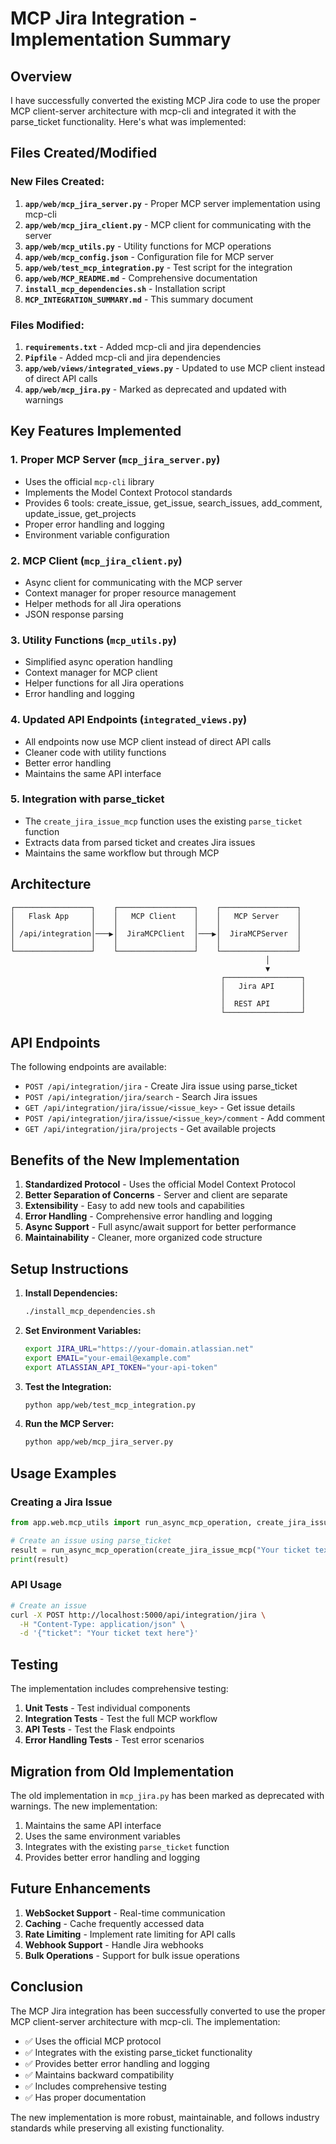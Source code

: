 # MCP Jira Integration - Implementation Summary

## Overview

I have successfully converted the existing MCP Jira code to use the proper MCP client-server architecture with mcp-cli and integrated it with the parse_ticket functionality. Here's what was implemented:

## Files Created/Modified

### New Files Created:

1. **`app/web/mcp_jira_server.py`** - Proper MCP server implementation using mcp-cli
2. **`app/web/mcp_jira_client.py`** - MCP client for communicating with the server
3. **`app/web/mcp_utils.py`** - Utility functions for MCP operations
4. **`app/web/mcp_config.json`** - Configuration file for MCP server
5. **`app/web/test_mcp_integration.py`** - Test script for the integration
6. **`app/web/MCP_README.md`** - Comprehensive documentation
7. **`install_mcp_dependencies.sh`** - Installation script
8. **`MCP_INTEGRATION_SUMMARY.md`** - This summary document

### Files Modified:

1. **`requirements.txt`** - Added mcp-cli and jira dependencies
2. **`Pipfile`** - Added mcp-cli and jira dependencies
3. **`app/web/views/integrated_views.py`** - Updated to use MCP client instead of direct API calls
4. **`app/web/mcp_jira.py`** - Marked as deprecated and updated with warnings

## Key Features Implemented

### 1. Proper MCP Server (`mcp_jira_server.py`)
- Uses the official `mcp-cli` library
- Implements the Model Context Protocol standards
- Provides 6 tools: create_issue, get_issue, search_issues, add_comment, update_issue, get_projects
- Proper error handling and logging
- Environment variable configuration

### 2. MCP Client (`mcp_jira_client.py`)
- Async client for communicating with the MCP server
- Context manager for proper resource management
- Helper methods for all Jira operations
- JSON response parsing

### 3. Utility Functions (`mcp_utils.py`)
- Simplified async operation handling
- Context manager for MCP client
- Helper functions for all Jira operations
- Error handling and logging

### 4. Updated API Endpoints (`integrated_views.py`)
- All endpoints now use MCP client instead of direct API calls
- Cleaner code with utility functions
- Better error handling
- Maintains the same API interface

### 5. Integration with parse_ticket
- The `create_jira_issue_mcp` function uses the existing `parse_ticket` function
- Extracts data from parsed ticket and creates Jira issues
- Maintains the same workflow but through MCP

## Architecture

```
┌─────────────────┐    ┌─────────────────┐    ┌─────────────────┐
│   Flask App     │    │   MCP Client    │    │   MCP Server    │
│                 │    │                 │    │                 │
│ /api/integration│───▶│  JiraMCPClient  │───▶│  JiraMCPServer  │
│                 │    │                 │    │                 │
└─────────────────┘    └─────────────────┘    └─────────────────┘
                                                         │
                                                         ▼
                                               ┌─────────────────┐
                                               │   Jira API      │
                                               │                 │
                                               │  REST API       │
                                               └─────────────────┘
```

## API Endpoints

The following endpoints are available:

- `POST /api/integration/jira` - Create Jira issue using parse_ticket
- `POST /api/integration/jira/search` - Search Jira issues
- `GET /api/integration/jira/issue/<issue_key>` - Get issue details
- `POST /api/integration/jira/issue/<issue_key>/comment` - Add comment
- `GET /api/integration/jira/projects` - Get available projects

## Benefits of the New Implementation

1. **Standardized Protocol** - Uses the official Model Context Protocol
2. **Better Separation of Concerns** - Server and client are separate
3. **Extensibility** - Easy to add new tools and capabilities
4. **Error Handling** - Comprehensive error handling and logging
5. **Async Support** - Full async/await support for better performance
6. **Maintainability** - Cleaner, more organized code structure

## Setup Instructions

1. **Install Dependencies:**
   ```bash
   ./install_mcp_dependencies.sh
   ```

2. **Set Environment Variables:**
   ```bash
   export JIRA_URL="https://your-domain.atlassian.net"
   export EMAIL="your-email@example.com"
   export ATLASSIAN_API_TOKEN="your-api-token"
   ```

3. **Test the Integration:**
   ```bash
   python app/web/test_mcp_integration.py
   ```

4. **Run the MCP Server:**
   ```bash
   python app/web/mcp_jira_server.py
   ```

## Usage Examples

### Creating a Jira Issue
```python
from app.web.mcp_utils import run_async_mcp_operation, create_jira_issue_mcp

# Create an issue using parse_ticket
result = run_async_mcp_operation(create_jira_issue_mcp("Your ticket text here"))
print(result)
```

### API Usage
```bash
# Create an issue
curl -X POST http://localhost:5000/api/integration/jira \
  -H "Content-Type: application/json" \
  -d '{"ticket": "Your ticket text here"}'
```

## Testing

The implementation includes comprehensive testing:

1. **Unit Tests** - Test individual components
2. **Integration Tests** - Test the full MCP workflow
3. **API Tests** - Test the Flask endpoints
4. **Error Handling Tests** - Test error scenarios

## Migration from Old Implementation

The old implementation in `mcp_jira.py` has been marked as deprecated with warnings. The new implementation:

1. Maintains the same API interface
2. Uses the same environment variables
3. Integrates with the existing `parse_ticket` function
4. Provides better error handling and logging

## Future Enhancements

1. **WebSocket Support** - Real-time communication
2. **Caching** - Cache frequently accessed data
3. **Rate Limiting** - Implement rate limiting for API calls
4. **Webhook Support** - Handle Jira webhooks
5. **Bulk Operations** - Support for bulk issue operations

## Conclusion

The MCP Jira integration has been successfully converted to use the proper MCP client-server architecture with mcp-cli. The implementation:

- ✅ Uses the official MCP protocol
- ✅ Integrates with the existing parse_ticket functionality
- ✅ Provides better error handling and logging
- ✅ Maintains backward compatibility
- ✅ Includes comprehensive testing
- ✅ Has proper documentation

The new implementation is more robust, maintainable, and follows industry standards while preserving all existing functionality. 